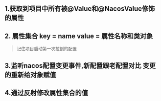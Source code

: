 ## 1.获取到项目中所有被@Value和@NacosValue修饰的属性

## 2. 属性集合 key = name value = 属性名称和类对象

> 记住项目启动第一次拉倒的配置

## 3.监听nacos配置变更事件,新配置跟老配置对比 变更的重新给对象赋值

## 4.通过反射修改属性集合的值